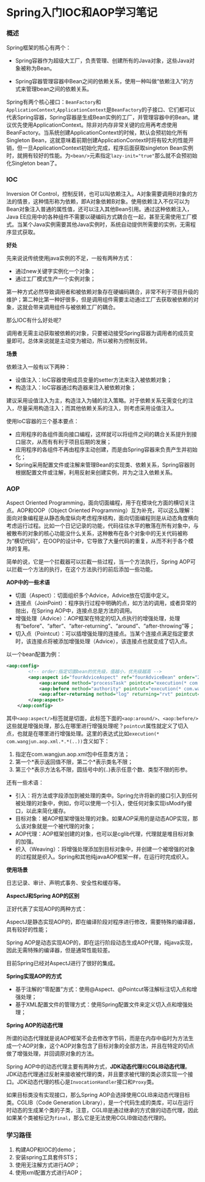 # Spring入门IOC和AOP学习笔记

### 概述

Spring框架的核心有两个：

- Spring容器作为超级大工厂，负责管理、创建所有的Java对象，这些Java对象被称为Bean。

- Spring容器管理容器中Bean之间的依赖关系，使用一种叫做“依赖注入”的方式来管理bean之间的依赖关系。

Spring有两个核心接口：`BeanFactory`和`ApplicationContext`,`ApplicationContext`是`BeanFactory`的子接口、它们都可以代表Spring容器，Spring容器是生成Bean实例的工厂，并管理容器中的Bean。建议优先使用ApplicationContext。除非对内存非常关键的应用再考虑使用BeanFactory。当系统创建ApplicationContext的时候，默认会预初始化所有Singleton Bean，这就意味着前期创建ApplicationContext时将有较大的性能开销，但一旦ApplicationContext初始化完成，程序后面获取singleton Bean实例时，就拥有较好的性能。为`<bean/>`元素指定`lazy-init="true"`那么就不会预初始化Singleton bean了。

### IOC

Inversion Of Control，控制反转，也可以叫依赖注入。A对象需要调用B对象的方法的情景，这种情形称为依赖，即A对象依赖B对象。使用依赖注入不仅可以为Bean对象注入普通的属性值，还可以注入其他Bean引用。通过这种依赖注入，Java EE应用中的各种组件不需要以硬编码方式耦合在一起，甚至无需使用工厂模式。当某个Java实例需要其他Java实例时，系统自动提供所需要的实例，无需程序显式获取。

**好处**

先来说说传统使用java实例的不足，一般有两种方式：

- 通过new关键字实例化一个对象；
- 通过工厂模式生产一个实例对象；

第一种方式必然导致调用者和被依赖对象存在硬编码耦合，非常不利于项目升级的维护；第二种比第一种好很多，但是调用组件需要主动通过工厂去获取被依赖的对象，这就会带来调用组件与被依赖工厂的耦合。

那么IOC有什么好处呢?

调用者无需主动获取被依赖的对象，只要被动接受Spring容器为调用者的成员变量即可。总体来说就是主动变为被动，所以被称为控制反转。

**场景**

依赖注入一般有以下两种：

- 设值注入：IoC容器使用成员变量的setter方法来注入被依赖对象；
- 构造注入：IoC容器通过构造器来注入被依赖对象；

建议采用设值注入为主，构造注入为辅的注入策略。对于依赖关系无需变化的注入，尽量采用构造注入；而其他依赖关系的注入，则考虑采用设值注入。

使用IoC容器的三个基本要点：

- 应用程序的各组件面向接口编程，这样就可以将组件之间的耦合关系提升到接口层次，从而有有利于项目后期的发展；
- 应用程序的各组件不再由程序主动创建，而是由Spring容器来负责产生并初始化；
- Spring采用配置文件或注解来管理Bean的实现类、依赖关系，Spring容器则根据配置文件或注解，利用反射来创建实例，并为之注入依赖关系。



### AOP

Aspect Oriented Programming，面向切面编程，用于在模块化方面的横切关注点。AOP和OOP（Object Oriented Programming）互为补充，可以这么理解：面向对象编程是从静态角度纵向考虑程序结构，面向切面编程则是从动态角度横向考虑运行过程。比如一个日记记录的功能，代码往往水平的散落在所有对象中，与被散布的对象的核心功能没什么关系，这种散布在各个对象中的无关代码被称为“横切代码”，在OOP的设计中，它导致了大量代码的重复，从而不利于各个模块的复用。

简单的说，它是一个拦截器可以拦截一些过程，当一个方法执行，Spring AOP可以拦截一个方法的执行，在这个方法执行的前后添加一些功能。

**AOP中的一些术语**

- 切面（Aspect）：切面组织多个Advice，Advice放在切面中定义。
- 连接点（JoinPoint）：程序执行过程中明确的点，如方法的调用，或者异常的抛出，在Spring AOP中，连接点总是方法的调用。
- 增强处理（Advice）：AOP框架在特定的切入点执行的增强处理，处理有“before”、“after”、“after-returning”、“around”、“after-throwing”等；
- 切入点（Pointcut）：可以插增强处理的连接点。当某个连接点满足指定要求时，该连接点将被添加增强处理（Advice），该连接点也就变成了切入点。

以一个bean配置为例：

```xml
<aop:config>
		<!-- order:指定切面bean的优先级，值越小，优先级越高 -->
		<aop:aspect id="fourAdviceAspect" ref="fourAdviceBean" order="2">
			<aop:around method="processTask" pointcut="execution(* com.wangjun.aop.xml.*.*(..))"/>
			<aop:before method="authority" pointcut="execution(* com.wangjun.aop.xml.*.*(..))"/>
			<aop:after-returning method="log" returning="rvt" pointcut="execution(* com.wangjun.aop.xml.*.*(..))"/>
		</aop:aspect>
	</aop:config>
```

其中`<aop:aspect/>`标签就是切面，此标签下面的`<aop:around/>`、`<aop:before/>`这些就是增强处理，那么在哪里进行增强处理呢？`pointcut`属性就定义了切入点，也就是在哪里进行增强处理。这里的表达式比如`execution(* com.wangjun.aop.xml.*.*(..))`含义如下：

1. 指定在com.wangjun.aop.xml包中任意类方法；
2. 第一个\*表示返回值不限，第二个\*表示类名不限；
3. 第三个\*表示方法名不限，圆括号中的(..)表示任意个数、类型不限的形参。

还有一些术语：

- 引入：将方法或字段添加到被处理的类中。Spring允许将新的接口引入到任何被处理的对象中，例如，你可以使用一个引入，使任何对象实现isModify接口，以此来简化缓存。
- 目标对象：被AOP框架增强处理的对象。如果AOP采用的是动态AOP实现，那么该对象就是一个被代理的对象；
- AOP代理：AOP框架创建的对象，也可以是cglib代理，代理就是堆目标对象的加强。
- 织入（Weaving）：将增强处理添加到目标对象中，并创建一个被增强的对象的过程就是织入。Spring和其他纯javaAOP框架一样，在运行时完成织入。

**使用场景**

日志记录、审计、声明式事务、安全性和缓存等。

**AspectJ和Spring AOP的区别**

正好代表了实现AOP的两种方式：

AspectJ是静态实现AOP的，即在编译阶段对程序进行修改，需要特殊的编译器，具有较好的性能；

Spring AOP是动态实现AOP的，即在运行阶段动态生成AOP代理，纯java实现，因此无需特殊的编译器，但是通常性能较差。

目前Spring已经对AspectJ进行了很好的集成。

**Spring实现AOP的方式**

- 基于注解的“零配置”方式：使用@Aspect、@Pointcut等注解标注切入点和增强处理；
- 基于XML配置文件的管理方式：使用Spring配置文件来定义切入点和增强处理；


**Spring AOP的动态代理**

所谓的动态代理就是说AOP框架不会去修改字节码，而是在内存中临时为方法生成一个AOP对象，这个AOP对象包含了目标对象的全部方法，并且在特定的切点做了增强处理，并回调原对象的方法。

Spring AOP中的动态代理主要有两种方式，**JDK动态代理**和**CGLIB动态代理**。JDK动态代理通过反射来接收被代理的类，并且要求被代理的类必须实现一个接口。JDK动态代理的核心是`InvocationHandler`接口和`Proxy`类。

如果目标类没有实现接口，那么Spring AOP会选择使用CGLIB来动态代理目标类。CGLIB（Code Generation Library），是一个代码生成的类库，可以在运行时动态的生成某个类的子类，注意，CGLIB是通过继承的方式做的动态代理，因此如果某个类被标记为`final`，那么它是无法使用CGLIB做动态代理的。


### 学习路径

1. 构建AOP和IOC的demo；
2. 安装spring工具套件STS；
3. 使用无注解方式进行AOP；
4. 使用xml配置方式进行AOP；



